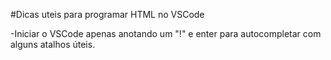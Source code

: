 #Dicas uteis para programar HTML no VSCode

-Iniciar o VSCode apenas anotando um "!" e enter para autocompletar com alguns atalhos úteis.